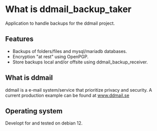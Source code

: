 # What is ddmail_backup_taker
Application to handle backups for the ddmail project. 

## Features
- Backups of folders/files and mysql/mariadb databases. 
- Encryption "at rest" using OpenPGP.
- Store backups local and/or offsite using ddmail_backup_receiver.

## What is ddmail
ddmail is a e-mail system/service that prioritize privacy and security. A current production example can be found at www.ddmail.se

## Operating system
Developt for and tested on debian 12.
